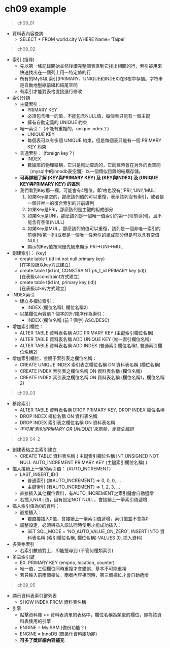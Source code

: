 # ch09 example

> ch09_01
- 資料表內容查詢
    - SELECT * FROM world.city WHERE Name='Taipei'

> ch09_02
- 索引 (搜尋)
    - 先以第一條記錄開始並然後讀完整個表直到它找出相關的行，索引被用來快速找出在一個列上用一特定值的行
    - 所有的MySQL索引(PRIMARY、UNIQUE和INDEX)在B樹中存儲。字符串是自動地壓縮前綴和結尾空間
    - 有索引才能對表格直接進行修改
- 索引分類
    - 主鍵索引：
        - PRIMARY KEY
        - 必須包含唯一的值，不能包含NULL值，每個表只能有一個主鍵
        - 擁有自動定義的 UNIQUE 約束
    - 唯一索引： (不能有重複的，unique index？)
        - UNIQUE KEY
        - 每個表可以有多個 UNIQUE 約束，但是每個表只能有一個 PRIMARY KEY 約束
    - 普通索引： (foreign key？)
        - INDEX
        - 數據庫的物理結構，它只是輔助查詢的，它創建時會在另外的表空間（mysql中的innodb表空間）以一個類似目錄的結構存儲。
    - **可再詳細了解 (KEY與PRIMARY KEY) 及 (KEY與INDEX) 及 (UNIQUE KEY與PRIMARY KEY) 的區別**
    - 我們看到Key那一欄，可能會有4種值，即‘啥也沒有‘,‘PRI‘,‘UNI‘,‘MUL‘
        1. 如果Key是空的，那麽該列值的可以重復，表示該列沒有索引，或者是一個非唯一的復合索引的非前導列
        2. 如果Key是PRI，那麽該列是主鍵的組成部分
        3. 如果Key是UNI，那麽該列是一個唯一值索引的第一列(前導列)，且不能含有空值(NULL)
        4. 如果Key是MUL，那麽該列的值可以重復，該列是一個非唯一索引的前導列(第一列)或者是一個唯一性索引的組成部分但是可以含有空值NULL
        - 顯示的Key值按照優先級來顯示 PRI->UNI->MUL
- 創建索引： (key)
    - create table t (id int not null primary key)  
    [在字段級以key方式建立]
    - create table t(id int, CONSTRAINT pk_t_id PRIMARY key (id))  
    [在表級以constraint方式建立]
    - create table t(id int, primary key (id))  
    [在表級以key方式建立]
- INDEX索引
    - 建立多欄位索引：
        - INDEX (欄位名稱1, 欄位名稱2)
    - 以某欄位內容前？個字的升/降序作為索引：
        - INDEX (欄位名稱 (前？個字) ASC/DESC)
- 增加索引欄位：
    - ALTER TABLE 資料表名稱 ADD PRIMARY KEY (主鍵索引欄位名稱)
    - ALTER TABLE 資料表名稱 ADD UNIQUE KEY (唯一索引欄位名稱)
    - ALTER TABLE 資料表名稱 ADD INDEX (普通索引欄位名稱1, 普通索引欄位名稱2)
- 增加索引欄位，並賦予索引表之欄位名稱：
    - CREATE UNIQUE INDEX 索引表之欄位名稱 ON 資料表名稱 (欄位名稱)
    - CREATE INDEX 索引表之欄位名稱 ON 資料表名稱 (欄位名稱)
    - CREATE INDEX 索引表之欄位名稱 ON 資料表名稱 (欄位名稱1，欄位名稱2)

> ch09_03
- 移除索引
    - ALTER TABLE 資料表名稱
      DROP PRIMARY KEY,
      DROP INDEX 欄位名稱
    - DROP INDEX 欄位名稱 ON 資料表名稱
    - DROP INDEX 索引表之欄位名稱 ON 資料表名稱
    - *不可用'索引(PRIMARY OR UNIQUE)'來刪除，會發生錯誤*

> ch09_04-2
- 創建表格之主索引建立
    - CREATE TABLE 資料表名稱 (
        主鍵索引欄位名稱 INT UNSIGNED NOT NULL AUTO_INCREMENT
        PRIMARY KEY (主鍵索引欄位名稱)
      )
- 插入接續上一筆的索引值： (AUTO_INCREMENT)
    - LAST_INSERT_ID()
        - 普通索引 (無AUTO_INCREMENT) => 0, 0, 0, ...
        - 主鍵索引 (有AUTO_INCREMENT) => 1, 2, 3, ...
    - 直接插入其他欄位資料，有AUTO_INCREMENT之索引鍵會自動遞增
    - 若插入NULL值，因有設定NOT NULL，會接續上一筆索引值遞增
- 插入索引值為0的資料：
    - 直接插入：
        - 若直接插入0值，會接續上一筆索引值遞增，索引值並不會為0
    - 調整設定，必須與插入語法同時使用才能成功插入：
        - SET SQL_MODE = 'NO_AUTO_VALUE_ON_ZERO';
          INSERT INTO 資料表名稱 (索引欄位名稱, 欄位名稱) 
          VALUES (0, 插入資料)
- 多表格索引
    - 若索引數值對上，即能搜尋到 (不管何種類索引)
- 多主索引鍵 
    - EX. PRIMARY KEY (empno, location, counter)
    - 唯一值，三個欄位同時重複才會錯誤，基本不可能重複
    - 若只輸入前兩個欄位，兩者內容相同時，第三個欄位才會自動遞增

> ch09_05
- 顯示資料表索引鍵列表
    - SHOW INDEX FROM 資料表名稱
- 引擎
    - 點擊資料庫 >> 資料表清單的表格中，欄位名稱為類型的欄位，即為該資料表使用的引擎
    - ENGINE = MyISAM (備份功能？)
    - ENGINE = InnoDB (商業化資料庫功能)
    - **可多了獎詳細內容補充**

